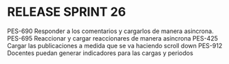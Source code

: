 # RELEASE SPRINT 26
PES-690 Responder a los comentarios y cargarlos de manera asincrona.
PES-695 Reaccionar y cargar reaccionares de manera asincrona
PES-425 Cargar las publicaciones a medida que se va haciendo scroll down
PES-912 Docentes puedan generar indicadores para las cargas y periodos